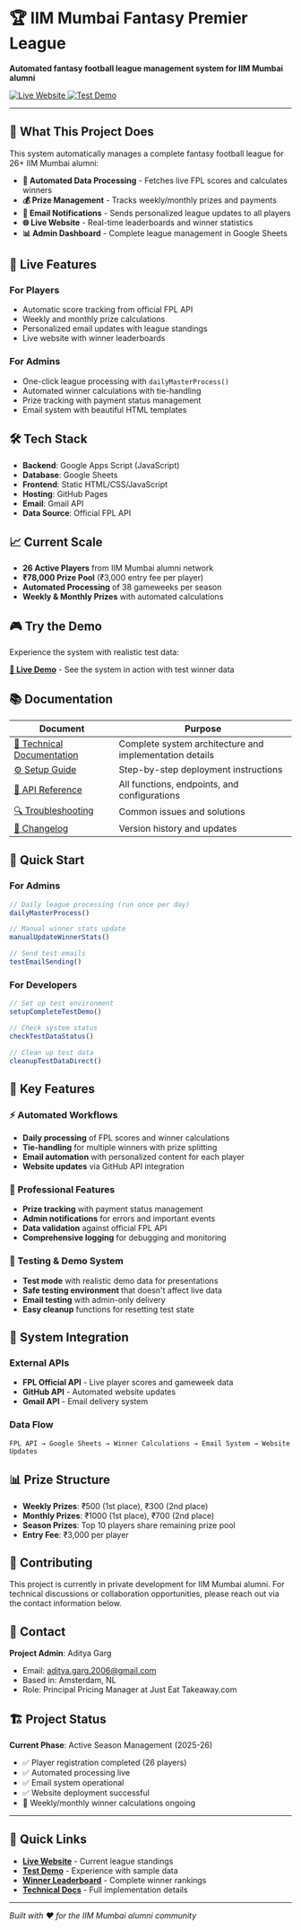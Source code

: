 # 🏆 IIM Mumbai Fantasy Premier League

**Automated fantasy football league management system for IIM Mumbai alumni**

<a href="https://adigunners.github.io/" target="_blank">
  <img src="https://img.shields.io/badge/Live-Website-success?style=for-the-badge" alt="Live Website" />
</a>
<a href="https://adigunners.github.io/?test=true" target="_blank">
  <img src="https://img.shields.io/badge/Test-Demo-orange?style=for-the-badge" alt="Test Demo" />
</a>

---

## 🎯 What This Project Does

This system automatically manages a complete fantasy football league for 26+ IIM Mumbai alumni:

- **🔄 Automated Data Processing** - Fetches live FPL scores and calculates winners
- **💰 Prize Management** - Tracks weekly/monthly prizes and payments
- **📧 Email Notifications** - Sends personalized league updates to all players
- **🌐 Live Website** - Real-time leaderboards and winner statistics
- **📊 Admin Dashboard** - Complete league management in Google Sheets

## 🚀 Live Features

### For Players
- Automatic score tracking from official FPL API
- Weekly and monthly prize calculations
- Personalized email updates with league standings
- Live website with winner leaderboards

### For Admins
- One-click league processing with `dailyMasterProcess()`
- Automated winner calculations with tie-handling
- Prize tracking with payment status management
- Email system with beautiful HTML templates

## 🛠 Tech Stack

- **Backend**: Google Apps Script (JavaScript)
- **Database**: Google Sheets
- **Frontend**: Static HTML/CSS/JavaScript
- **Hosting**: GitHub Pages
- **Email**: Gmail API
- **Data Source**: Official FPL API

## 📈 Current Scale

- **26 Active Players** from IIM Mumbai alumni network
- **₹78,000 Prize Pool** (₹3,000 entry fee per player)
- **Automated Processing** of 38 gameweeks per season
- **Weekly & Monthly Prizes** with automated calculations

## 🎮 Try the Demo

Experience the system with realistic test data:

**[📱 Live Demo](https://adigunners.github.io/?test=true)** - See the system in action with test winner data

## 📚 Documentation

| Document                                                     | Purpose                                                 |
| ------------------------------------------------------------ | ------------------------------------------------------- |
| [🔧 Technical Documentation](docs/TECHNICAL_DOCUMENTATION.md) | Complete system architecture and implementation details |
| [⚙️ Setup Guide](docs/SETUP_GUIDE.md)                         | Step-by-step deployment instructions                    |
| [📖 API Reference](docs/API_REFERENCE.md)                     | All functions, endpoints, and configurations            |
| [🔍 Troubleshooting](docs/TROUBLESHOOTING.md)                 | Common issues and solutions                             |
| [📝 Changelog](docs/CHANGELOG.md)                             | Version history and updates                             |

## 🚀 Quick Start

### For Admins
```javascript
// Daily league processing (run once per day)
dailyMasterProcess()

// Manual winner stats update
manualUpdateWinnerStats()

// Send test emails
testEmailSending()
```

### For Developers
```javascript
// Set up test environment
setupCompleteTestDemo()

// Check system status
checkTestDataStatus()

// Clean up test data
cleanupTestDataDirect()
```

## 🎯 Key Features

### ⚡ Automated Workflows
- **Daily processing** of FPL scores and winner calculations
- **Tie-handling** for multiple winners with prize splitting
- **Email automation** with personalized content for each player
- **Website updates** via GitHub API integration

### 💎 Professional Features
- **Prize tracking** with payment status management
- **Admin notifications** for errors and important events
- **Data validation** against official FPL API
- **Comprehensive logging** for debugging and monitoring

### 🧪 Testing & Demo System
- **Test mode** with realistic demo data for presentations
- **Safe testing environment** that doesn't affect live data
- **Email testing** with admin-only delivery
- **Easy cleanup** functions for resetting test state

## 🔗 System Integration

### External APIs
- **FPL Official API** - Live player scores and gameweek data
- **GitHub API** - Automated website updates
- **Gmail API** - Email delivery system

### Data Flow
```
FPL API → Google Sheets → Winner Calculations → Email System → Website Updates
```

## 📊 Prize Structure

- **Weekly Prizes**: ₹500 (1st place), ₹300 (2nd place)
- **Monthly Prizes**: ₹1000 (1st place), ₹700 (2nd place)  
- **Season Prizes**: Top 10 players share remaining prize pool
- **Entry Fee**: ₹3,000 per player

## 🤝 Contributing

This project is currently in private development for IIM Mumbai alumni. For technical discussions or collaboration opportunities, please reach out via the contact information below.

## 📧 Contact

**Project Admin**: Aditya Garg
- Email: aditya.garg.2006@gmail.com
- Based in: Amsterdam, NL
- Role: Principal Pricing Manager at Just Eat Takeaway.com

## 🏗 Project Status

**Current Phase**: Active Season Management (2025-26)
- ✅ Player registration completed (26 players)
- ✅ Automated processing live
- ✅ Email system operational
- ✅ Website deployment successful
- 🔄 Weekly/monthly winner calculations ongoing

---

## 📱 Quick Links

- **[Live Website](https://adigunners.github.io/)** - Current league standings
- **[Test Demo](https://adigunners.github.io/?test=true)** - Experience with sample data
- **[Winner Leaderboard](https://adigunners.github.io/winners.html)** - Complete winner rankings
- **[Technical Docs](docs/TECHNICAL_DOCUMENTATION.md)** - Full implementation details

---

*Built with ❤️ for the IIM Mumbai alumni community*
